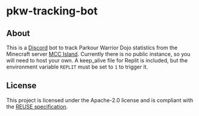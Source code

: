 <!--
SPDX-FileCopyrightText: 2023 osfanbuff63

SPDX-License-Identifier: Apache-2.0
-->

# pkw-tracking-bot

## About

This is a [Discord](https://discord.com) bot to track Parkour Warrior Dojo statistics from the Minecraft server [MCC Island](https://mcchampionship.com). Currently there is no public instance, so you will need to host your own. A keep_alive file for Replit is included, but the environment variable `REPLIT` must be set to `1` to trigger it.

## License

This project is licensed under the Apache-2.0 license and is compliant with the [REUSE specification](https://reuse.software).
